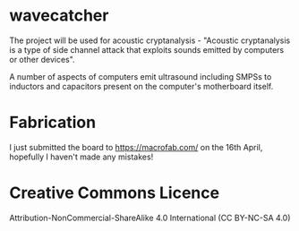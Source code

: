 # wavecatcher

The project will be used for acoustic cryptanalysis - "Acoustic cryptanalysis is a type of side channel attack that exploits sounds emitted by computers or other devices".

A number of aspects of computers emit ultrasound including SMPSs to inductors and capacitors present on the computer's motherboard itself.

# Fabrication

I just submitted the board to https://macrofab.com/ on the 16th April, hopefully I haven't made any mistakes!

# Creative Commons Licence

Attribution-NonCommercial-ShareAlike 4.0 International (CC BY-NC-SA 4.0)  
